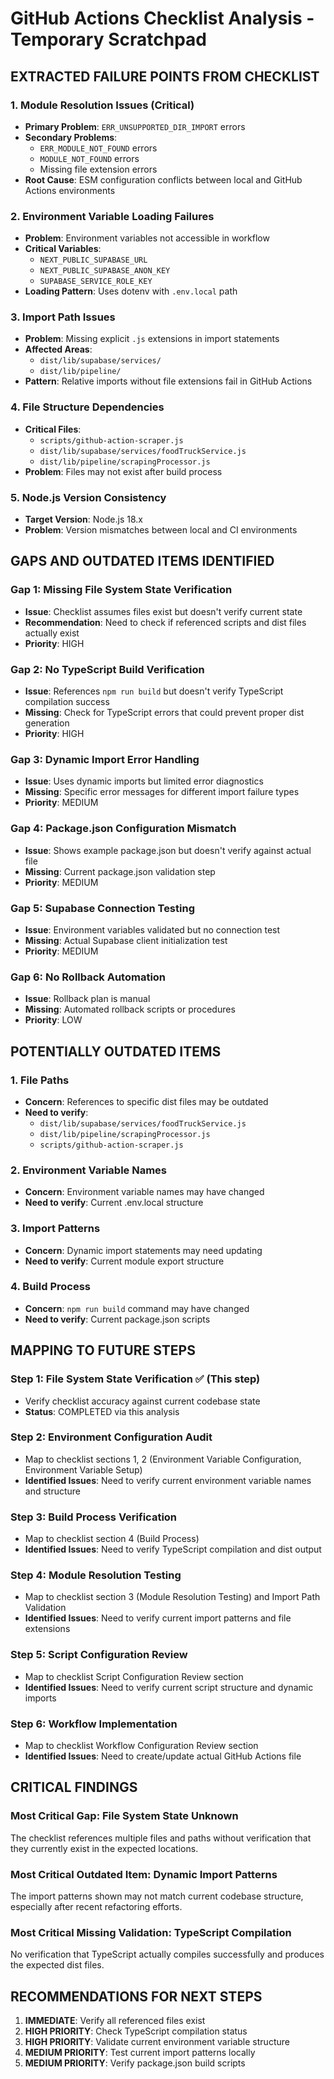 # GitHub Actions Checklist Analysis - Temporary Scratchpad

## EXTRACTED FAILURE POINTS FROM CHECKLIST

### 1. Module Resolution Issues (Critical)
- **Primary Problem**: `ERR_UNSUPPORTED_DIR_IMPORT` errors
- **Secondary Problems**: 
  - `ERR_MODULE_NOT_FOUND` errors
  - `MODULE_NOT_FOUND` errors
  - Missing file extension errors
- **Root Cause**: ESM configuration conflicts between local and GitHub Actions environments

### 2. Environment Variable Loading Failures
- **Problem**: Environment variables not accessible in workflow
- **Critical Variables**:
  - `NEXT_PUBLIC_SUPABASE_URL`
  - `NEXT_PUBLIC_SUPABASE_ANON_KEY`
  - `SUPABASE_SERVICE_ROLE_KEY`
- **Loading Pattern**: Uses dotenv with `.env.local` path

### 3. Import Path Issues
- **Problem**: Missing explicit `.js` extensions in import statements
- **Affected Areas**: 
  - `dist/lib/supabase/services/`
  - `dist/lib/pipeline/`
- **Pattern**: Relative imports without file extensions fail in GitHub Actions

### 4. File Structure Dependencies
- **Critical Files**:
  - `scripts/github-action-scraper.js`
  - `dist/lib/supabase/services/foodTruckService.js`
  - `dist/lib/pipeline/scrapingProcessor.js`
- **Problem**: Files may not exist after build process

### 5. Node.js Version Consistency
- **Target Version**: Node.js 18.x
- **Problem**: Version mismatches between local and CI environments

## GAPS AND OUTDATED ITEMS IDENTIFIED

### Gap 1: Missing File System State Verification
- **Issue**: Checklist assumes files exist but doesn't verify current state
- **Recommendation**: Need to check if referenced scripts and dist files actually exist
- **Priority**: HIGH

### Gap 2: No TypeScript Build Verification
- **Issue**: References `npm run build` but doesn't verify TypeScript compilation success
- **Missing**: Check for TypeScript errors that could prevent proper dist generation
- **Priority**: HIGH

### Gap 3: Dynamic Import Error Handling
- **Issue**: Uses dynamic imports but limited error diagnostics
- **Missing**: Specific error messages for different import failure types
- **Priority**: MEDIUM

### Gap 4: Package.json Configuration Mismatch
- **Issue**: Shows example package.json but doesn't verify against actual file
- **Missing**: Current package.json validation step
- **Priority**: MEDIUM

### Gap 5: Supabase Connection Testing
- **Issue**: Environment variables validated but no connection test
- **Missing**: Actual Supabase client initialization test
- **Priority**: MEDIUM

### Gap 6: No Rollback Automation
- **Issue**: Rollback plan is manual
- **Missing**: Automated rollback scripts or procedures
- **Priority**: LOW

## POTENTIALLY OUTDATED ITEMS

### 1. File Paths
- **Concern**: References to specific dist files may be outdated
- **Need to verify**: 
  - `dist/lib/supabase/services/foodTruckService.js`
  - `dist/lib/pipeline/scrapingProcessor.js`
  - `scripts/github-action-scraper.js`

### 2. Environment Variable Names
- **Concern**: Environment variable names may have changed
- **Need to verify**: Current .env.local structure

### 3. Import Patterns
- **Concern**: Dynamic import statements may need updating
- **Need to verify**: Current module export structure

### 4. Build Process
- **Concern**: `npm run build` command may have changed
- **Need to verify**: Current package.json scripts

## MAPPING TO FUTURE STEPS

### Step 1: File System State Verification ✅ (This step)
- Verify checklist accuracy against current codebase state
- **Status**: COMPLETED via this analysis

### Step 2: Environment Configuration Audit
- Map to checklist sections 1, 2 (Environment Variable Configuration, Environment Variable Setup)
- **Identified Issues**: Need to verify current environment variable names and structure

### Step 3: Build Process Verification
- Map to checklist section 4 (Build Process)
- **Identified Issues**: Need to verify TypeScript compilation and dist output

### Step 4: Module Resolution Testing
- Map to checklist section 3 (Module Resolution Testing) and Import Path Validation
- **Identified Issues**: Need to verify current import patterns and file extensions

### Step 5: Script Configuration Review
- Map to checklist Script Configuration Review section
- **Identified Issues**: Need to verify current script structure and dynamic imports

### Step 6: Workflow Implementation
- Map to checklist Workflow Configuration Review section
- **Identified Issues**: Need to create/update actual GitHub Actions file

## CRITICAL FINDINGS

### Most Critical Gap: **File System State Unknown**
The checklist references multiple files and paths without verification that they currently exist in the expected locations.

### Most Critical Outdated Item: **Dynamic Import Patterns**
The import patterns shown may not match current codebase structure, especially after recent refactoring efforts.

### Most Critical Missing Validation: **TypeScript Compilation**
No verification that TypeScript actually compiles successfully and produces the expected dist files.

## RECOMMENDATIONS FOR NEXT STEPS

1. **IMMEDIATE**: Verify all referenced files exist
2. **HIGH PRIORITY**: Check TypeScript compilation status
3. **HIGH PRIORITY**: Validate current environment variable structure
4. **MEDIUM PRIORITY**: Test current import patterns locally
5. **MEDIUM PRIORITY**: Verify package.json build scripts
